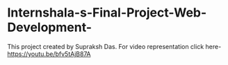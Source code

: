 # Internshala-s-Final-Project-Web-Development-
This project created by Supraksh Das. For video representation  click here- https://youtu.be/bfv5tAjB87A
